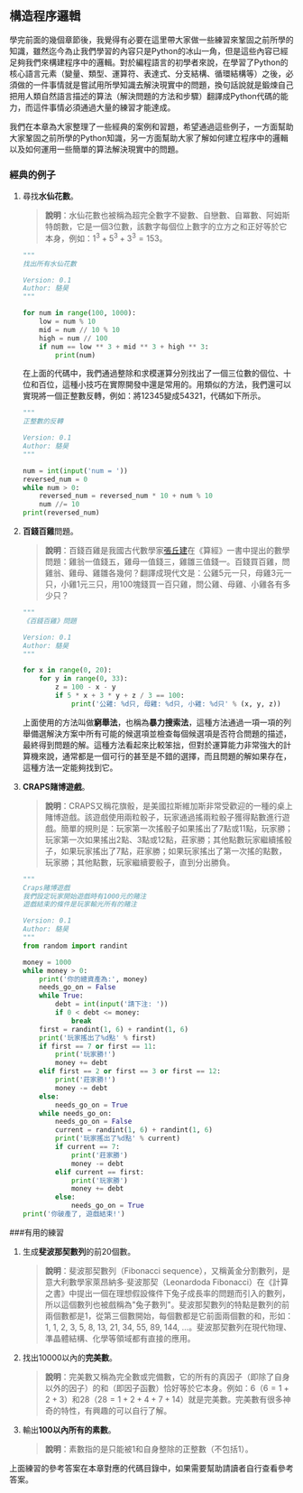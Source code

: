 ## 構造程序邏輯

學完前面的幾個章節後，我覺得有必要在這里帶大家做一些練習來鞏固之前所學的知識，雖然迄今為止我們學習的內容只是Python的冰山一角，但是這些內容已經足夠我們來構建程序中的邏輯。對於編程語言的初學者來說，在學習了Python的核心語言元素（變量、類型、運算符、表達式、分支結構、循環結構等）之後，必須做的一件事情就是嘗試用所學知識去解決現實中的問題，換句話說就是鍛煉自己把用人類自然語言描述的算法（解決問題的方法和步驟）翻譯成Python代碼的能力，而這件事情必須通過大量的練習才能達成。

我們在本章為大家整理了一些經典的案例和習題，希望通過這些例子，一方面幫助大家鞏固之前所學的Python知識，另一方面幫助大家了解如何建立程序中的邏輯以及如何運用一些簡單的算法解決現實中的問題。

### 經典的例子

1. 尋找**水仙花數**。

   > **說明**：水仙花數也被稱為超完全數字不變數、自戀數、自冪數、阿姆斯特朗數，它是一個3位數，該數字每個位上數字的立方之和正好等於它本身，例如：$1^3 + 5^3+ 3^3=153$。

   ```Python
   """
   找出所有水仙花數
   
   Version: 0.1
   Author: 駱昊
   """
   
   for num in range(100, 1000):
       low = num % 10
       mid = num // 10 % 10
       high = num // 100
       if num == low ** 3 + mid ** 3 + high ** 3:
           print(num)
   ```

   在上面的代碼中，我們通過整除和求模運算分別找出了一個三位數的個位、十位和百位，這種小技巧在實際開發中還是常用的。用類似的方法，我們還可以實現將一個正整數反轉，例如：將12345變成54321，代碼如下所示。

   ```Python
   """
   正整數的反轉
   
   Version: 0.1
   Author: 駱昊
   """
   
   num = int(input('num = '))
   reversed_num = 0
   while num > 0:
       reversed_num = reversed_num * 10 + num % 10
       num //= 10
   print(reversed_num)
   ```

2. **百錢百雞**問題。

   > **說明**：百錢百雞是我國古代數學家[張丘建](https://baike.baidu.com/item/%E5%BC%A0%E4%B8%98%E5%BB%BA/10246238)在《算經》一書中提出的數學問題：雞翁一值錢五，雞母一值錢三，雞雛三值錢一。百錢買百雞，問雞翁、雞母、雞雛各幾何？翻譯成現代文是：公雞5元一只，母雞3元一只，小雞1元三只，用100塊錢買一百只雞，問公雞、母雞、小雞各有多少只？

   ```Python
   """
   《百錢百雞》問題
   
   Version: 0.1
   Author: 駱昊
   """
   
   for x in range(0, 20):
       for y in range(0, 33):
           z = 100 - x - y
           if 5 * x + 3 * y + z / 3 == 100:
               print('公雞: %d只, 母雞: %d只, 小雞: %d只' % (x, y, z))
   ```

   上面使用的方法叫做**窮舉法**，也稱為**暴力搜索法**，這種方法通過一項一項的列舉備選解決方案中所有可能的候選項並檢查每個候選項是否符合問題的描述，最終得到問題的解。這種方法看起來比較笨拙，但對於運算能力非常強大的計算機來說，通常都是一個可行的甚至是不錯的選擇，而且問題的解如果存在，這種方法一定能夠找到它。

3. **CRAPS賭博遊戲**。

   > **說明**：CRAPS又稱花旗骰，是美國拉斯維加斯非常受歡迎的一種的桌上賭博遊戲。該遊戲使用兩粒骰子，玩家通過搖兩粒骰子獲得點數進行遊戲。簡單的規則是：玩家第一次搖骰子如果搖出了7點或11點，玩家勝；玩家第一次如果搖出2點、3點或12點，莊家勝；其他點數玩家繼續搖骰子，如果玩家搖出了7點，莊家勝；如果玩家搖出了第一次搖的點數，玩家勝；其他點數，玩家繼續要骰子，直到分出勝負。

   ```Python
   """
   Craps賭博遊戲
   我們設定玩家開始遊戲時有1000元的賭注
   遊戲結束的條件是玩家輸光所有的賭注
   
   Version: 0.1
   Author: 駱昊
   """
   from random import randint
   
   money = 1000
   while money > 0:
       print('你的總資產為:', money)
       needs_go_on = False
       while True:
           debt = int(input('請下注: '))
           if 0 < debt <= money:
               break
       first = randint(1, 6) + randint(1, 6)
       print('玩家搖出了%d點' % first)
       if first == 7 or first == 11:
           print('玩家勝!')
           money += debt
       elif first == 2 or first == 3 or first == 12:
           print('莊家勝!')
           money -= debt
       else:
           needs_go_on = True
       while needs_go_on:
           needs_go_on = False
           current = randint(1, 6) + randint(1, 6)
           print('玩家搖出了%d點' % current)
           if current == 7:
               print('莊家勝')
               money -= debt
           elif current == first:
               print('玩家勝')
               money += debt
           else:
               needs_go_on = True
   print('你破產了, 遊戲結束!')
   ```

###有用的練習 

1. 生成**斐波那契數列**的前20個數。

   > **說明**：斐波那契數列（Fibonacci sequence），又稱黃金分割數列，是意大利數學家萊昂納多·斐波那契（Leonardoda Fibonacci）在《計算之書》中提出一個在理想假設條件下兔子成長率的問題而引入的數列，所以這個數列也被戲稱為&quot;兔子數列&quot;。斐波那契數列的特點是數列的前兩個數都是1，從第三個數開始，每個數都是它前面兩個數的和，形如：1, 1, 2, 3, 5, 8, 13, 21, 34, 55, 89, 144, ...。斐波那契數列在現代物理、準晶體結構、化學等領域都有直接的應用。

2. 找出10000以內的**完美數**。

   > **說明**：完美數又稱為完全數或完備數，它的所有的真因子（即除了自身以外的因子）的和（即因子函數）恰好等於它本身。例如：6（$6=1+2+3$）和28（$28=1+2+4+7+14$）就是完美數。完美數有很多神奇的特性，有興趣的可以自行了解。

3. 輸出**100以內所有的素數**。

   > **說明**：素數指的是只能被1和自身整除的正整數（不包括1）。

上面練習的參考答案在本章對應的代碼目錄中，如果需要幫助請讀者自行查看參考答案。
